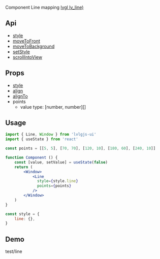 Component Line mapping [lvgl lv_line)](https://docs.lvgl.io/master/widgets/line.html)

## Api
- [style](../api/style.md)
- [moveToFront](../api/moveToFront.md)
- [moveToBackground](../api/moveToBackground.md)
- [setStyle](../api/setStyle.md)
- [scrollIntoView](../api/scrollIntoView.md)

## Props
- [style](../props/style.md)
- [align](../props/align.md)
- [alignTo](../props/alignTo.md)
- points
  - value type: [number, number][]
## Usage
```jsx
import { Line, Window } from 'lvlgjs-ui'
import { useState } from 'react'

const points = [[5, 5], [70, 70], [120, 10], [180, 60], [240, 10]]

function Component () {
    const [value, setValue] = useState(false)
    return (
        <Window>
            <Line
              style={style.line}
              points={points}
            />
        </Window>
    )
}

const style = {
    line: {},
}
```

## Demo
test/line
